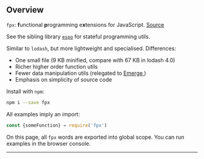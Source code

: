 ## Overview

`fpx`: **f**unctional **p**rogramming e**x**tensions for JavaScript.
<a href="https://github.com/Mitranim/fpx/blob/master/src/fpx.js" target="_blank">Source <span class="fa fa-github"></span></a>

See the sibling library
<a href="http://mitranim.com/espo/" target="_blank">`espo`</a>
for stateful programming utils.

Similar to `lodash`, but more lightweight and specialised. Differences:

* One small file (9 KB minified, compare with 67 KB in lodash 4.0)
* Richer higher order function utils
* Fewer data manipulation utils (relegated to <a href="https://github.com/Mitranim/emerge" target="_blank">Emerge <span class="fa fa-github"></span></a>)
* Emphasis on simplicity of source code

Install with `npm`:

```sh
npm i --save fpx
```

All examples imply an import:

```js
const {someFunction} = require('fpx')
```

On this page, all `fpx` words are exported into global scope. You can run
examples in the browser console.

---
